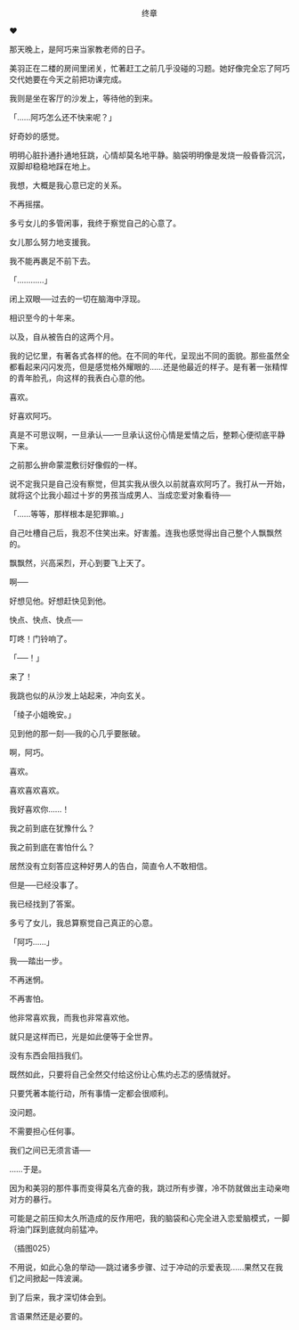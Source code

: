 <p align="center">终章</p>

♥

那天晚上，是阿巧来当家教老师的日子。

美羽正在二楼的房间里闭关，忙著赶工之前几乎没碰的习题。她好像完全忘了阿巧交代她要在今天之前把功课完成。

我则是坐在客厅的沙发上，等待他的到来。

「……阿巧怎么还不快来呢？」

好奇妙的感觉。

明明心脏扑通扑通地狂跳，心情却莫名地平静。脑袋明明像是发烧一般昏昏沉沉，双脚却稳稳地踩在地上。

我想，大概是我心意已定的关系。

不再摇摆。

多亏女儿的多管闲事，我终于察觉自己的心意了。

女儿那么努力地支援我。

我不能再裹足不前下去。

「…………」

闭上双眼──过去的一切在脑海中浮现。

相识至今的十年来。

以及，自从被告白的这两个月。

我的记忆里，有著各式各样的他。在不同的年代，呈现出不同的面貌。那些虽然全都看起来闪闪发亮，但是感觉格外耀眼的……还是他最近的样子。是有著一张精悍的青年脸孔，向这样的我表白心意的他。

喜欢。

好喜欢阿巧。

真是不可思议啊，一旦承认──一旦承认这份心情是爱情之后，整颗心便彻底平静下来。

之前那么拚命蒙混敷衍好像假的一样。

说不定我只是自己没有察觉，但其实我从很久以前就喜欢阿巧了。我打从一开始，就将这个比我小超过十岁的男孩当成男人、当成恋爱对象看待──

「……等等，那样根本是犯罪嘛。」

自己吐槽自己后，我忍不住笑出来。好害羞。连我也感觉得出自己整个人飘飘然的。

飘飘然，兴高采烈，开心到要飞上天了。

啊──

好想见他。好想赶快见到他。

快点、快点、快点──

叮咚！门铃响了。

「──！」

来了！

我跳也似的从沙发上站起来，冲向玄关。

「绫子小姐晚安。」

见到他的那一刻──我的心几乎要胀破。

啊，阿巧。

喜欢。

喜欢喜欢喜欢。

我好喜欢你……！

我之前到底在犹豫什么？

我之前到底在害怕什么？

居然没有立刻答应这种好男人的告白，简直令人不敢相信。

但是──已经没事了。

我已经找到了答案。

多亏了女儿，我总算察觉自己真正的心意。

「阿巧……」

我──踏出一步。

不再迷惘。

不再害怕。

他非常喜欢我，而我也非常喜欢他。

就只是这样而已，光是如此便等于全世界。

没有东西会阻挡我们。

既然如此，只要将自己全然交付给这份让心焦灼忐忑的感情就好。

只要凭著本能行动，所有事情一定都会很顺利。

没问题。

不需要担心任何事。

我们之间已无须言语──

……于是。

因为和美羽的那件事而变得莫名亢奋的我，跳过所有步骤，冷不防就做出主动亲吻对方的暴行。

可能是之前压抑太久所造成的反作用吧，我的脑袋和心完全进入恋爱脑模式，一脚将油门踩到底就向前猛冲。

（插图025）

不用说，如此心急的举动──跳过诸多步骤、过于冲动的示爱表现……果然又在我们之间掀起一阵波澜。

到了后来，我才深切体会到。

言语果然还是必要的。

